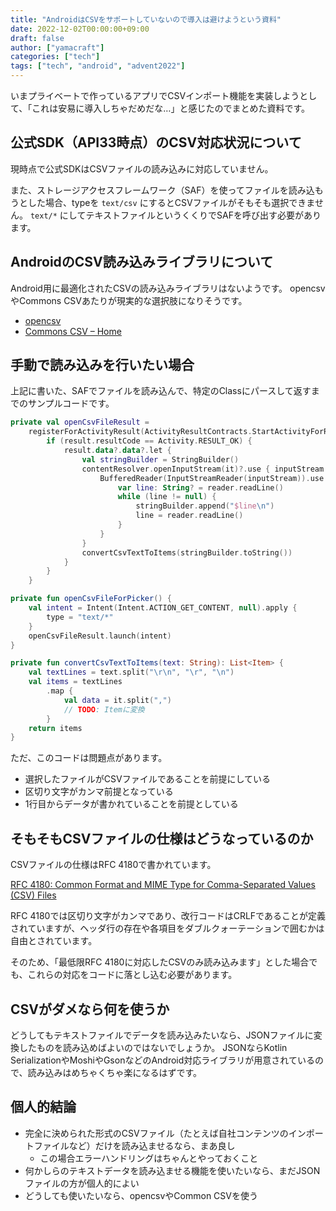 ```yaml
---
title: "AndroidはCSVをサポートしていないので導入は避けようという資料"
date: 2022-12-02T00:00:00+09:00
draft: false
author: ["yamacraft"]
categories: ["tech"]
tags: ["tech", "android", "advent2022"]
---
```


いまプライベートで作っているアプリでCSVインポート機能を実装しようとして、「これは安易に導入しちゃだめだな…」と感じたのでまとめた資料です。

## 公式SDK（API33時点）のCSV対応状況について

現時点で公式SDKはCSVファイルの読み込みに対応していません。

また、ストレージアクセスフレームワーク（SAF）を使ってファイルを読み込もうとした場合、typeを `text/csv` にするとCSVファイルがそもそも選択できません。
`text/*` にしてテキストファイルというくくりでSAFを呼び出す必要があります。

## AndroidのCSV読み込みライブラリについて

Android用に最適化されたCSVの読み込みライブラリはないようです。
opencsvやCommons CSVあたりが現実的な選択肢になりそうです。

- [opencsv](https://opencsv.sourceforge.net/)
- [Commons CSV – Home](https://commons.apache.org/proper/commons-csv/)

## 手動で読み込みを行いたい場合

上記に書いた、SAFでファイルを読み込んで、特定のClassにパースして返すまでのサンプルコードです。

``` kotlin
private val openCsvFileResult =
    registerForActivityResult(ActivityResultContracts.StartActivityForResult()) { result ->
        if (result.resultCode == Activity.RESULT_OK) {
            result.data?.data?.let {
                val stringBuilder = StringBuilder()
                contentResolver.openInputStream(it)?.use { inputStream ->
                    BufferedReader(InputStreamReader(inputStream)).use { reader ->
                        var line: String? = reader.readLine()
                        while (line != null) {
                            stringBuilder.append("$line\n")
                            line = reader.readLine()
                        }
                    }
                }
                convertCsvTextToItems(stringBuilder.toString())
            }
        }
    }

private fun openCsvFileForPicker() {
    val intent = Intent(Intent.ACTION_GET_CONTENT, null).apply {
        type = "text/*"
    }
    openCsvFileResult.launch(intent)
}

private fun convertCsvTextToItems(text: String): List<Item> {
    val textLines = text.split("\r\n", "\r", "\n")
    val items = textLines
        .map {
            val data = it.split(",")
            // TODO: Itemに変換
        }
    return items
}
```

ただ、このコードは問題点があります。

- 選択したファイルがCSVファイルであることを前提にしている
- 区切り文字がカンマ前提となっている
- 1行目からデータが書かれていることを前提としている

## そもそもCSVファイルの仕様はどうなっているのか

CSVファイルの仕様はRFC 4180で書かれています。

[RFC 4180: Common Format and MIME Type for Comma\-Separated Values \(CSV\) Files](https://www.rfc-editor.org/rfc/rfc4180)

RFC 4180では区切り文字がカンマであり、改行コードはCRLFであることが定義されていますが、ヘッダ行の存在や各項目をダブルクォーテーションで囲むかは自由とされています。

そのため、「最低限RFC 4180に対応したCSVのみ読み込みます」とした場合でも、これらの対応をコードに落とし込む必要があります。

## CSVがダメなら何を使うか

どうしてもテキストファイルでデータを読み込みたいなら、JSONファイルに変換したものを読み込めばよいのではないでしょうか。
JSONならKotlin SerializationやMoshiやGsonなどのAndroid対応ライブラリが用意されているので、読み込みはめちゃくちゃ楽になるはずです。

## 個人的結論

* 完全に決められた形式のCSVファイル（たとえば自社コンテンツのインポートファイルなど）だけを読み込ませるなら、まあ良し
  * この場合エラーハンドリングはちゃんとやっておくこと
* 何かしらのテキストデータを読み込ませる機能を使いたいなら、まだJSONファイルの方が個人的によい
* どうしても使いたいなら、opencsvやCommon CSVを使う